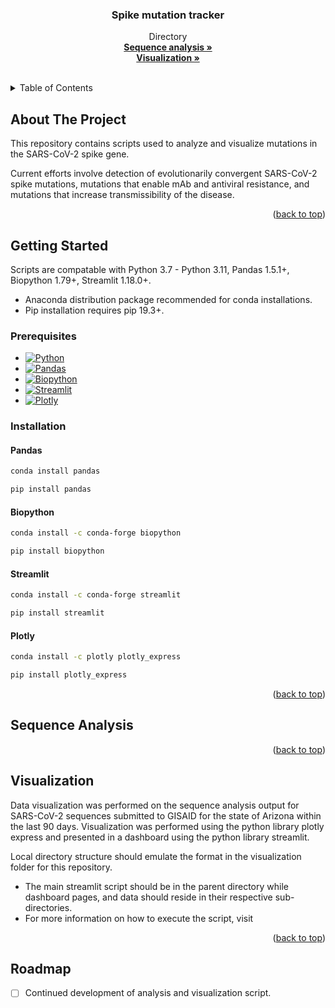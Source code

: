 <!-- Improved compatibility of back to top link: See: https://github.com/othneildrew/Best-README-Template/pull/73 -->
<a name="readme-top"></a>

<!-- PROJECT SHIELDS -->
<!--
*** I'm using markdown "reference style" links for readability.
*** Reference links are enclosed in brackets [ ] instead of parentheses ( ).
*** See the bottom of this document for the declaration of the reference variables
*** for contributors-url, forks-url, etc. This is an optional, concise syntax you may use.
*** https://www.markdownguide.org/basic-syntax/#reference-style-links
-->
<!-- [![Contributors][contributors-shield]][contributors-url] -->
<!-- [![Forks][forks-shield]][forks-url] -->
<!-- [![Issues][issues-shield]][issues-url] -->
<!-- [![MIT License][license-shield]][license-url] -->

<!-- PROJECT LOGO -->
<!-- <br />
<div align="center">
  <a href="https://github.com/ASU-Lim-Lab/Spike_mutation_tracker">
    <img src="logo.png" alt="Logo" width="80" height="80">
  </a> -->

  <h3 align="center">Spike mutation tracker</h3>

  <p align="center">
    Directory
    <br />
    <a href="https://github.com/ASU-Lim-Lab/Spike_mutation_tracker/tree/main/sequence%20analysis"><strong>Sequence analysis »</strong></a>
    <br />
    <a href="https://github.com/ASU-Lim-Lab/Spike_mutation_tracker/tree/main/visualization"><strong>Visualization »</strong></a>
    <br />
    <br />
<!--     <a href="https://github.com/ASU-Lim-Lab/Absolute-Q/">any_criteria</a> -->
<!--     · -->
<!--     <a href="https://github.com/ASU-Lim-Lab/Absolute-Q/">any_criteria</a> -->
  </p>
</div>



<!-- TABLE OF CONTENTS -->
<details>
  <summary>Table of Contents</summary>
  <ol>
    <li><a href="#about-the-project">About The Project</a></li>
    <li><a href="#getting-started">Getting Started</a>
      <ul>
        <li><a href="#prerequisites">Prerequisites</a></li>
        <li><a href="#installation">Installation</a></li>
      </ul>
    </li>
    <li><a href="#sequence-analysis">Sequence analysis</a></li>
    <li><a href="#visualization">visualization</a></li>
<!--     <li><a href="#roadmap">Roadmap</a></li>
    <li><a href="#contributors">Contributors</a></li> -->
  </ol>
</details>


<!-- ABOUT THE PROJECT -->
## About The Project

<!-- [![Product Name Screen Shot][product-screenshot]](https://example.com) -->

This repository contains scripts used to analyze and visualize mutations in the SARS-CoV-2 spike gene. <br>

Current efforts involve detection of evolutionarily convergent SARS-CoV-2 spike mutations, mutations that enable mAb and antiviral resistance, and mutations that increase transmissibility of the disease. 

<p align="right">(<a href="#readme-top">back to top</a>)</p>

<!-- GETTING STARTED -->
## Getting Started

Scripts are compatable with Python 3.7 - Python 3.11, Pandas 1.5.1+, Biopython 1.79+, Streamlit 1.18.0+.
  - Anaconda distribution package recommended for conda installations.
  - Pip installation requires pip 19.3+.


### Prerequisites

* [![Python][Python]][Python-url]
* [![Pandas][Pandas]][Pandas-url]
* [![Biopython][Biopython]][Biopython-url]
* [![Streamlit][Streamlit]][Streamlit-url]
* [![Plotly][Plotly]][Plotly-url]


### Installation
#### Pandas
  ```sh
  conda install pandas
  ```
  ```sh
  pip install pandas
  ```
#### Biopython
  ```sh
  conda install -c conda-forge biopython
  ```
  ```sh
  pip install biopython
  ```
#### Streamlit
  ```sh
  conda install -c conda-forge streamlit
  ```
  ```sh
  pip install streamlit
  ```
#### Plotly
  ```sh
  conda install -c plotly plotly_express
  ```
  ```sh
  pip install plotly_express
  ```

<p align="right">(<a href="#readme-top">back to top</a>)</p>

## Sequence Analysis


<p align="right">(<a href="#readme-top">back to top</a>)</p>

## Visualization

Data visualization was performed on the sequence analysis output for SARS-CoV-2 sequences submitted to GISAID for the state of Arizona within the last 90 days. Visualization was performed using the python library plotly express and presented in a dashboard using the python library streamlit. 

Local directory structure should emulate the format in the visualization folder for this repository.
- The main streamlit script should be in the parent directory while dashboard pages, and data should reside in their respective sub-directories. 
- For more information on how to execute the script, visit 

<p align="right">(<a href="#readme-top">back to top</a>)</p>

<!-- ROADMAP -->
## Roadmap

- [ ] Continued development of analysis and visualization script.
<!-- - [ ] Feature 2 -->
<!-- - [ ] Feature 3 -->
<!-- - [ ] Nested Feature -->
<!-- 
[Open issues](https://github.com/ASU-Lim-Lab/Absolute-Q/issues)

<p align="right">(<a href="#readme-top">back to top</a>)</p> -->

<!-- CONTRIBUTING -->
<!-- ## Contributors
<br />
<div align="left">
    <a href="https://github.com/ASU-Lim-Lab/Absolute-Q/graphs/contributors"><strong>Contributors »</strong></a>
</div>

<p align="right">(<a href="#readme-top">back to top</a>)</p> -->


<!-- MARKDOWN LINKS & IMAGES -->
<!-- https://www.markdownguide.org/basic-syntax/#reference-style-links -->
[contributors-shield]: https://img.shields.io/github/contributors/ASU-Lim-Lab/Absolute-Q.svg?style=for-the-badge
[contributors-url]: https://github.com/ASU-Lim-Lab/Absolute-Q/graphs/contributors
[Biopython]: https://img.shields.io/badge/Biopython-1.80-blue
[Biopython-url]: https://biopython.org/
[Pandas]: https://img.shields.io/badge/pandas-%23150458.svg?style=for-the-badge&logo=pandas&logoColor=white
[Pandas-url]: https://pandas.pydata.org/
[Python]: https://img.shields.io/badge/python-3670A0?style=for-the-badge&logo=python&logoColor=ffdd54
[Python-url]: https://www.python.org/
[streamlit]: https://img.shields.io/badge/Streamlit-FF4B4B?style=for-the-badge&logo=Streamlit&logoColor=white
[streamlit-url]: https://docs.streamlit.io/library/get-started/installation
[Plotly]: https://img.shields.io/badge/Plotly-239120?style=for-the-badge&logo=plotly&logoColor=white
[Plotly-url]: https://plotly.com/python/getting-started/
